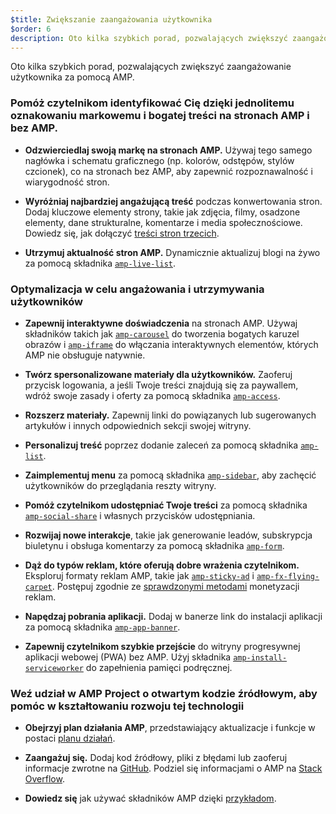 ```yaml
---
$title: Zwiększanie zaangażowania użytkownika
$order: 6
description: Oto kilka szybkich porad, pozwalających zwiększyć zaangażowanie użytkownika za pomocą AMP. Pomóż czytelnikom identyfikować Cię dzięki jednolitemu oznakowaniu markowemu i bogatej treści na stronach AMP i bez AMP.
---
```


Oto kilka szybkich porad, pozwalających zwiększyć zaangażowanie użytkownika za pomocą AMP.

### Pomóż czytelnikom identyfikować Cię dzięki jednolitemu oznakowaniu markowemu i bogatej treści na stronach AMP i bez AMP.

- **Odzwierciedlaj swoją markę na stronach AMP.** Używaj tego samego nagłówka i schematu graficznego (np. kolorów, odstępów, stylów czcionek), co na stronach bez AMP, aby zapewnić rozpoznawalność i wiarygodność stron.

- **Wyróżniaj najbardziej angażującą treść** podczas konwertowania stron. Dodaj kluczowe elementy strony, takie jak zdjęcia, filmy, osadzone elementy, dane strukturalne, komentarze i media społecznościowe. Dowiedz się, jak dołączyć [treści stron trzecich](../../../documentation/guides-and-tutorials/develop/media_iframes_3p/third_party_components.md).

- **Utrzymuj aktualność stron AMP.** Dynamicznie aktualizuj blogi na żywo za pomocą składnika [`amp-live-list`](../../../documentation/components/reference/amp-live-list.md).

### Optymalizacja w celu angażowania i utrzymywania użytkowników

- **Zapewnij interaktywne doświadczenia** na stronach AMP. Używaj składników takich jak [`amp-carousel`](../../../documentation/components/reference/amp-carousel.md) do tworzenia bogatych karuzel obrazów i [`amp-iframe`](../../../documentation/components/reference/amp-iframe.md) do włączania interaktywnych elementów, których AMP nie obsługuje natywnie.

- **Twórz spersonalizowane materiały dla użytkowników.** Zaoferuj przycisk logowania, a jeśli Twoje treści znajdują się za paywallem, wdróż swoje zasady i oferty za pomocą składnika [`amp-access`](../../../documentation/components/reference/amp-access.md).

- **Rozszerz materiały.** Zapewnij linki do powiązanych lub sugerowanych artykułów i innych odpowiednich sekcji swojej witryny.

- **Personalizuj treść** poprzez dodanie zaleceń za pomocą składnika [`amp-list`](../../../documentation/components/reference/amp-list.md).

- **Zaimplementuj menu** za pomocą składnika [`amp-sidebar`](../../../documentation/components/reference/amp-sidebar.md), aby zachęcić użytkowników do przeglądania reszty witryny.

- **Pomóż czytelnikom udostępniać Twoje treści** za pomocą składnika [`amp-social-share`](../../../documentation/components/reference/amp-social-share.md) i własnych przycisków udostępniania.

- **Rozwijaj nowe interakcje**, takie jak generowanie leadów, subskrypcja biuletynu i obsługa komentarzy za pomocą składnika [`amp-form`](../../../documentation/components/reference/amp-form.md).

- **Dąż do typów reklam, które oferują dobre wrażenia czytelnikom.** Eksploruj formaty reklam AMP, takie jak [`amp-sticky-ad`](../../../documentation/components/reference/amp-sticky-ad.md) i [`amp-fx-flying-carpet`](../../../documentation/components/reference/amp-fx-flying-carpet.md). Postępuj zgodnie ze [sprawdzonymi metodami](../../../documentation/guides-and-tutorials/develop/monetization/index.md) monetyzacji reklam.

- **Napędzaj pobrania aplikacji.** Dodaj w banerze link do instalacji aplikacji za pomocą składnika [`amp-app-banner`](../../../documentation/components/reference/amp-app-banner.md).

- **Zapewnij czytelnikom szybkie przejście** do witryny progresywnej aplikacji webowej (PWA) bez AMP. Użyj składnika [`amp-install-serviceworker`](../../../documentation/components/reference/amp-install-serviceworker.md) do zapełnienia pamięci podręcznej.

### Weź udział w AMP Project o otwartym kodzie źródłowym, aby pomóc w kształtowaniu rozwoju tej technologii

- **Obejrzyj plan działania AMP**, przedstawiający aktualizacje i funkcje w postaci [planu działań](../../../community/roadmap.html).

- **Zaangażuj się.** Dodaj kod źródłowy, pliki z błędami lub zaoferuj informacje zwrotne na [GitHub](https://github.com/ampproject/amphtml/blob/master/CONTRIBUTING.md). Podziel się informacjami o AMP na [Stack Overflow](https://stackoverflow.com/questions/tagged/amp-html).

- **Dowiedz się** jak używać składników AMP dzięki [przykładom](../../../documentation/examples/index.html).
